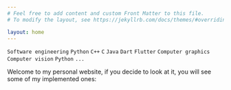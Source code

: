 ```yaml
---
# Feel free to add content and custom Front Matter to this file.
# To modify the layout, see https://jekyllrb.com/docs/themes/#overriding-theme-defaults

layout: home
---
```


`Software engineering` `Python` `C++` `C` `Java` `Dart` `Flutter` `Computer graphics` `Computer vision` `Python` `...`

Welcome to my personal website, if you decide to look at it, you will see some of my implemented ones:

